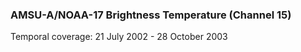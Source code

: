 ### AMSU-A/NOAA-17 Brightness Temperature (Channel 15)
Temporal coverage: 21 July 2002 - 28 October 2003
